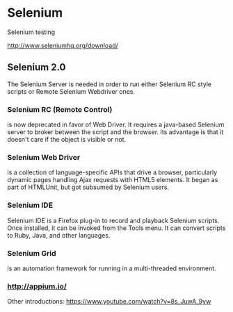# Selenium
Selenium testing

http://www.seleniumhq.org/download/

## Selenium 2.0

The Selenium Server is needed in order to run either Selenium RC style scripts or Remote Selenium Webdriver ones. 
### Selenium RC (Remote Control)
is now deprecated in favor of Web Driver.
It requires a java-based Selenium server to broker between the script and the browser.
Its advantage is that it doesn't care if the object is visible or not.


### Selenium Web Driver
is a collection of language-specific APIs that drive a browser, particularly dynamic pages handling Ajax requests
with HTML5 elements. It began as part of HTMLUnit, but got subsumed by Selenium users.


### Selenium IDE
Selenium IDE is a Firefox plug-in to record and playback Selenium scripts.
Once installed, it can be invoked from the Tools menu.
It can convert scripts to Ruby, Java, and other languages.

### Selenium Grid
is an automation framework for running in a multi-threaded environment.

### http://appium.io/

Other introductions:
https://www.youtube.com/watch?v=8s_JuwA_9yw
